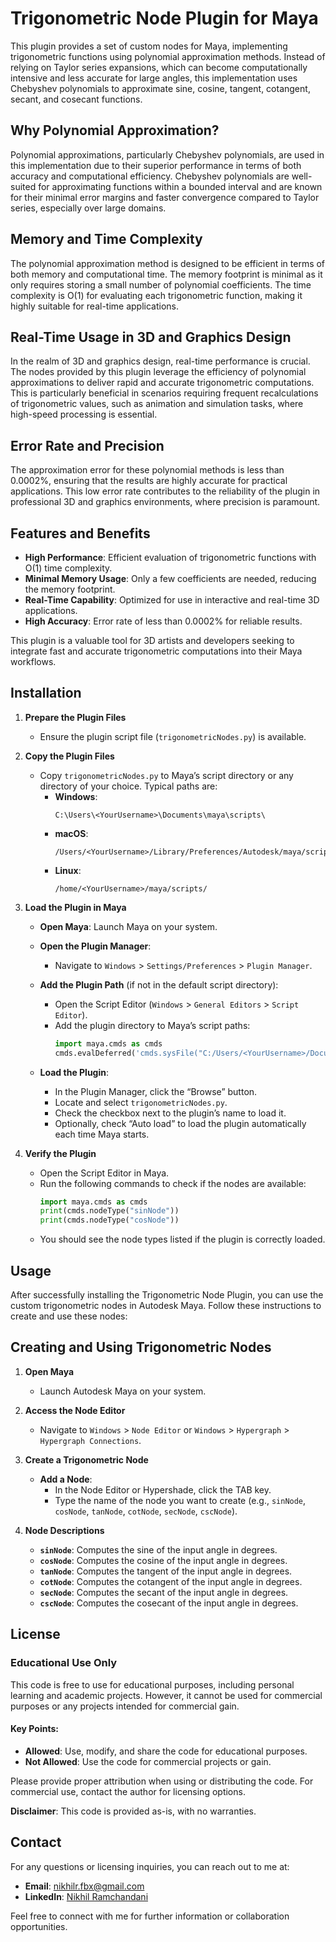 # Trigonometric Node Plugin for Maya

This plugin provides a set of custom nodes for Maya, implementing trigonometric functions using polynomial approximation methods. Instead of relying on Taylor series expansions, which can become computationally intensive and less accurate for large angles, this implementation uses Chebyshev polynomials to approximate sine, cosine, tangent, cotangent, secant, and cosecant functions.

## Why Polynomial Approximation?

Polynomial approximations, particularly Chebyshev polynomials, are used in this implementation due to their superior performance in terms of both accuracy and computational efficiency. Chebyshev polynomials are well-suited for approximating functions within a bounded interval and are known for their minimal error margins and faster convergence compared to Taylor series, especially over large domains.

## Memory and Time Complexity

The polynomial approximation method is designed to be efficient in terms of both memory and computational time. The memory footprint is minimal as it only requires storing a small number of polynomial coefficients. The time complexity is O(1) for evaluating each trigonometric function, making it highly suitable for real-time applications.

## Real-Time Usage in 3D and Graphics Design

In the realm of 3D and graphics design, real-time performance is crucial. The nodes provided by this plugin leverage the efficiency of polynomial approximations to deliver rapid and accurate trigonometric computations. This is particularly beneficial in scenarios requiring frequent recalculations of trigonometric values, such as animation and simulation tasks, where high-speed processing is essential.

## Error Rate and Precision

The approximation error for these polynomial methods is less than 0.0002%, ensuring that the results are highly accurate for practical applications. This low error rate contributes to the reliability of the plugin in professional 3D and graphics environments, where precision is paramount.

## Features and Benefits

- **High Performance**: Efficient evaluation of trigonometric functions with O(1) time complexity.
- **Minimal Memory Usage**: Only a few coefficients are needed, reducing the memory footprint.
- **Real-Time Capability**: Optimized for use in interactive and real-time 3D applications.
- **High Accuracy**: Error rate of less than 0.0002% for reliable results.

This plugin is a valuable tool for 3D artists and developers seeking to integrate fast and accurate trigonometric computations into their Maya workflows.

## Installation

1. **Prepare the Plugin Files**

   - Ensure the plugin script file (`trigonometricNodes.py`) is available.

2. **Copy the Plugin Files**

   - Copy `trigonometricNodes.py` to Maya’s script directory or any directory of your choice. Typical paths are:
     - **Windows**:
       ```
       C:\Users\<YourUsername>\Documents\maya\scripts\
       ```
     - **macOS**:
       ```
       /Users/<YourUsername>/Library/Preferences/Autodesk/maya/scripts/
       ```
     - **Linux**:
       ```
       /home/<YourUsername>/maya/scripts/
       ```

3. **Load the Plugin in Maya**

   - **Open Maya**: Launch Maya on your system.

   - **Open the Plugin Manager**:
     - Navigate to `Windows` > `Settings/Preferences` > `Plugin Manager`.

   - **Add the Plugin Path** (if not in the default script directory):
     - Open the Script Editor (`Windows` > `General Editors` > `Script Editor`).
     - Add the plugin directory to Maya’s script paths:
       ```python
       import maya.cmds as cmds
       cmds.evalDeferred('cmds.sysFile("C:/Users/<YourUsername>/Documents/maya/scripts/", addToSearchPath=True)')
       ```

   - **Load the Plugin**:
     - In the Plugin Manager, click the “Browse” button.
     - Locate and select `trigonometricNodes.py`.
     - Check the checkbox next to the plugin’s name to load it.
     - Optionally, check “Auto load” to load the plugin automatically each time Maya starts.

4. **Verify the Plugin**

   - Open the Script Editor in Maya.
   - Run the following commands to check if the nodes are available:
     ```python
     import maya.cmds as cmds
     print(cmds.nodeType("sinNode"))
     print(cmds.nodeType("cosNode"))
     ```
   - You should see the node types listed if the plugin is correctly loaded.

## Usage

After successfully installing the Trigonometric Node Plugin, you can use the custom trigonometric nodes in Autodesk Maya. Follow these instructions to create and use these nodes:

## Creating and Using Trigonometric Nodes

1. **Open Maya**

   - Launch Autodesk Maya on your system.

2. **Access the Node Editor**

   - Navigate to `Windows` > `Node Editor` or `Windows` > `Hypergraph` > `Hypergraph Connections`.

3. **Create a Trigonometric Node**

   - **Add a Node**:
     - In the Node Editor or Hypershade, click the TAB key.
     - Type the name of the node you want to create (e.g., `sinNode`, `cosNode`, `tanNode`, `cotNode`, `secNode`, `cscNode`).

4. **Node Descriptions**

   - **`sinNode`**: Computes the sine of the input angle in degrees.
   - **`cosNode`**: Computes the cosine of the input angle in degrees.
   - **`tanNode`**: Computes the tangent of the input angle in degrees.
   - **`cotNode`**: Computes the cotangent of the input angle in degrees.
   - **`secNode`**: Computes the secant of the input angle in degrees.
   - **`cscNode`**: Computes the cosecant of the input angle in degrees.
## License
### Educational Use Only

This code is free to use for educational purposes, including personal learning and academic projects. However, it cannot be used for commercial purposes or any projects intended for commercial gain.

#### Key Points:
- **Allowed**: Use, modify, and share the code for educational purposes.
- **Not Allowed**: Use the code for commercial projects or gain.

Please provide proper attribution when using or distributing the code. For commercial use, contact the author for licensing options.

**Disclaimer**: This code is provided as-is, with no warranties.

## Contact

For any questions or licensing inquiries, you can reach out to me at:

- **Email**: [nikhilr.fbx@gmail.com](mailto:nikhilr.fbx@gmail.com)
- **LinkedIn**: [Nikhil Ramchandani](https://www.linkedin.com/in/nikrigs/)

Feel free to connect with me for further information or collaboration opportunities.
